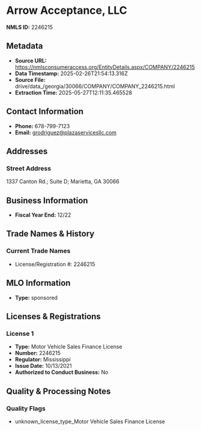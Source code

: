 # Arrow Acceptance, LLC

**NMLS ID:** 2246215

## Metadata
- **Source URL:** https://nmlsconsumeraccess.org/EntityDetails.aspx/COMPANY/2246215
- **Data Timestamp:** 2025-02-26T21:54:13.316Z
- **Source File:** drive/data_/georgia/30066/COMPANY/COMPANY_2246215.html
- **Extraction Time:** 2025-05-27T12:11:35.465528

## Contact Information
- **Phone:** 678-799-7123
- **Email:** grodriguez@plazaservicesllc.com

## Addresses
### Street Address
1337 Canton Rd.; Suite D; Marietta, GA 30066

## Business Information
- **Fiscal Year End:** 12/22

## Trade Names & History
### Current Trade Names
- License/Registration #: 2246215

## MLO Information
- **Type:** sponsored

## Licenses & Registrations

### License 1
- **Type:** Motor Vehicle Sales Finance License
- **Number:** 2246215
- **Regulator:** Mississippi
- **Issue Date:** 10/13/2021
- **Authorized to Conduct Business:** No

## Quality & Processing Notes
### Quality Flags
- unknown_license_type_Motor Vehicle Sales Finance License
